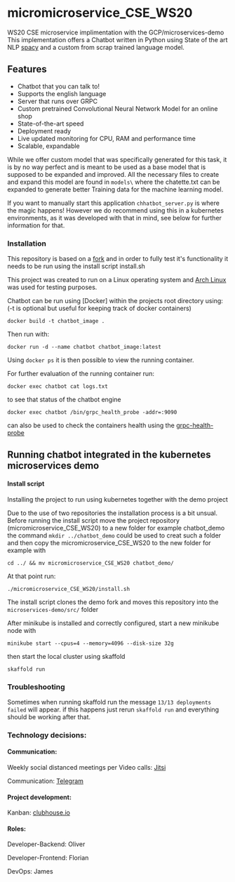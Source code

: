 # micromicroservice_CSE_WS20
WS20 CSE microservice implimentation with the GCP/microservices-demo
This implementation offers a Chatbot written in Python using State of the art NLP [spacy](https://github.com/explosion/spaCy)
and a custom from scrap trained language model.

## Features

- Chatbot that you can talk to!
- Supports the english language
- Server that runs over GRPC
- Custom pretrained Convolutional Neural Network Model for an online shop
- State-of-the-art speed
- Deployment ready
- Live updated monitoring for CPU, RAM and performance time
- Scalable, expandable

While we offer custom model that was specifically generated for this task, it is by no way perfect and is meant to be used as a base model that is supposed to be expanded and improved. All the necessary files to create and expand this model are found in `models\` where the chatette.txt can be expanded to generate better Training data for the machine learning model.

If you want to manually start this application `chhatbot_server.py` is where the magic happens! However we do recommend using this in a kubernetes environments, as it was developed with that in mind, see below for further information for that.

### Installation
This repository is based on a [fork](https://github.com/JaL11/microservices-demo) and in order to fully test it's functionality it needs to be run using the install script install.sh

This project was created to run on a Linux operating system and [Arch Linux](archlinux.org) was used for testing purposes.

Chatbot can be run using [Docker] within the projects root directory using:
(-t is optional but useful for keeping track of docker containers)
```
docker build -t chatbot_image .
```
Then run with:
```
docker run -d --name chatbot chatbot_image:latest
```
Using `docker ps` it is then possible to view the running container.

For further evaluation of the running container run:
```
docker exec chatbot cat logs.txt
```
to see that status of the chatbot engine
```
docker exec chatbot /bin/grpc_health_probe -addr=:9090
```
can also be used to check the containers health using the [grpc-health-probe](https://github.com/grpc-ecosystem/grpc-health-probe)

## Running chatbot integrated in the kubernetes microservices demo

#### Install script
Installing the project to run using kubernetes together with the demo project 

Due to the use of two repositories the installation process is a bit unsual.
Before running the install script move the project repository (micromicroservice_CSE_WS20) to a new folder for example chatbot_demo
the command `mkdir ../chatbot_demo` could be used to creat such a folder and then copy the micromicroservice_CSE_WS20 to the new folder for example with 
```
cd ../ && mv micromicroservice_CSE_WS20 chatbot_demo/
```
At that point run:
```
./micromicroservice_CSE_WS20/install.sh
```

The install script clones the demo fork and moves this repository into the `microservices-demo/src/` folder


After minikube is installed and correctly configured, start a new minikube node with
```
minikube start --cpus=4 --memory=4096 --disk-size 32g
```
then start the local cluster using skaffold
```
skaffold run
```
### Troubleshooting
Sometimes when running skaffold run the message `13/13 deployments failed` will appear.
if this happens just rerun `skaffold run` and everything should be working after that.

### Technology decisions:

#### Communication:
Weekly social distanced meetings per Video calls: [Jitsi](https://www.jitsi.org)

Communication: [Telegram](https://www.telegram.org)


#### Project development:
Kanban: [clubhouse.io](https://www.clubhouse.io)



#### Roles:
Developer-Backend: Oliver

Developer-Frontend: Florian

DevOps: James

